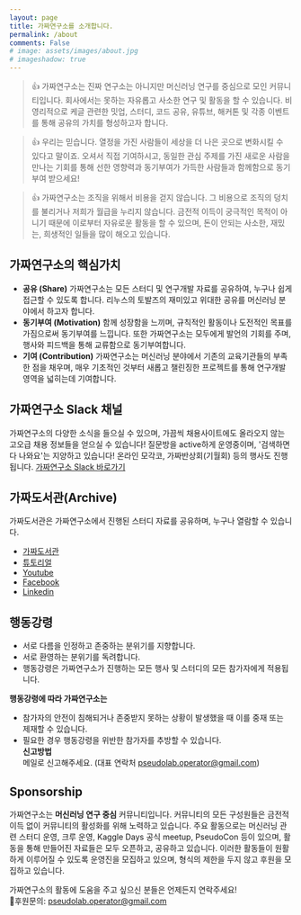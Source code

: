 ```yaml
---
layout: page
title: 가짜연구소를 소개합니다. 
permalink: /about
comments: False
# image: assets/images/about.jpg
# imageshadow: true
---
```


> 👍 가짜연구소는 진짜 연구소는 아니지만 머신러닝 연구를 중심으로 모인 커뮤니티입니다. 회사에서는 못하는 자유롭고 사소한 연구 및 활동을 할 수 있습니다. 비영리적으로 케글 관련한 밋업, 스터디, 코드 공유, 유튜브, 해커톤 및 각종 이벤트를 통해 공유의 가치를 형성하고자 합니다. 

> 👍 우리는 믿습니다. 열정을 가진 사람들이 세상을 더 나은 곳으로 변화시킬 수 있다고 말이죠. 오셔서 직접 기여하시고, 동일한 관심 주제를 가진 새로운 사람을 만나는 기회를 통해 선한 영향력과 동기부여가 가득한 사람들과 함께함으로 동기부여 받으세요!

> 👍 가짜연구소는 조직을 위해서 비용을 걷지 않습니다. 그 비용으로 조직의 덩치를 불리거나 저희가 월급을 누리지 않습니다. 금전적 이득이 궁극적인 목적이 아니기 때문에 이로부터 자유로운 활동을 할 수 있으며, 돈이 안되는 사소한, 재밌는, 희생적인 일들을 많이 해오고 있습니다.



## 가짜연구소의 핵심가치
- **공유 (Share)**
가짜연구소는 모든 스터디 및 연구개발 자료를 공유하여, 누구나 쉽게 접근할 수 있도록 합니다. 리누스의 토발즈의 재미있고 위대한 공유를 머신러닝 분야에서 하고자 합니다.
- **동기부여 (Motivation)**
함께 성장함을 느끼며, 규칙적인 활동이나 도전적인 목표를 가짐으로써 동기부여를 느낍니다. 또한 가짜연구소는 모두에게 발언의 기회를 주며, 행사와 피드백을 통해 교류함으로 동기부여합니다. 
- **기여 (Contribution)**
가짜연구소는 머신러닝 분야에서 기존의 교육기관들의 부족한 점을 채우며, 매우 기초적인 것부터 새롭고 챌린징한 프로젝트를 통해 연구개발 영역을 넓히는데 기여합니다.



## 가짜연구소 Slack 채널
가짜연구소의 다양한 소식을 들으실 수 있으며, 가끔씩 채용사이트에도 올라오지 않는 고오급 채용 정보들을 얻으실 수 있습니다! 질문방을 active하게 운영중이며, '검색하면 다 나와요'는 지양하고 있습니다! 온라인 모각코, 가짜반상회(기월회) 등의 행사도 진행됩니다.
[가짜연구소 Slack 바로가기](https://join.slack.com/t/pseudolab/shared_invite/zt-t8aqyun4-_a5Mc8GMMbsiMbb~7M~Y6A)



## 가짜도서관(Archive)
가짜도서관은 가짜연구소에서 진행된 스터디 자료를 공유하며, 누구나 열람할 수 있습니다.
- [가짜도서관](https://www.notion.so/Archive-5bc7ea712dca4ad0857fe1e1d40a7a08)
- [튜토리얼](https://pseudo-lab.github.io/Tutorial-Book/)
- [Youtube](https://www.youtube.com/channel/UCLxNgQ_Ir6Cuod9mkBBiPEw)
- [Facebook](https://www.facebook.com/groups/pseudolab/)
- [Linkedin](https://www.linkedin.com/company/pseudolab/)



## 행동강령
- 서로 다름을 인정하고 존중하는 분위기를 지향합니다.
- 서로 환영하는 분위기를 독려합니다.
- 행동강령은 가짜연구소가 진행하는 모든 행사 및 스터디의 모든 참가자에게 적용됩니다.  

**행동강령에 따라 가짜연구소는**  
- 참가자의 안전이 침해되거나 존중받지 못하는 상황이 발생했을 때 이를 중재 또는 제재할 수 있습니다.
- 필요한 경우 행동강령을 위반한 참가자를 추방할 수 있습니다.  
**신고방법**  
메일로 신고해주세요. (대표 연락처 pseudolab.operator@gmail.com)

## Sponsorship
가짜연구소는 **머신러닝 연구 중심** 커뮤니티입니다. 커뮤니티의 모든 구성원들은 금전적 이득 없이 커뮤니티의 활성화를 위해 노력하고 있습니다. 주요 활동으로는 머신러닝 관련 스터디 운영, 크루 운영, Kaggle Days 공식 meetup, PseudoCon 등이 있으며, 활동을 통해 만들어진 자료들은 모두 오픈하고, 공유하고 있습니다. 이러한 활동들이 원활하게 이루어질 수 있도록 운영진을 모집하고 있으며, 형식의 제한을 두지 않고 후원을 모집하고 있습니다.

가짜연구소의 활동에 도움을 주고 싶으신 분들은 언제든지 연락주세요!  
📩후원문의: pseudolab.operator@gmail.com